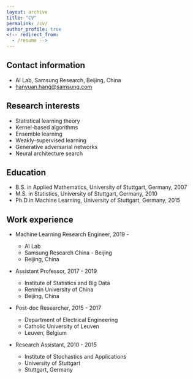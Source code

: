 ```yaml
---
layout: archive
title: "CV"
permalink: /cv/
author_profile: true
<!-- redirect_from:
  - /resume -->
---
```


<!-- {% include base_path %} -->

## Contact information

* AI Lab, Samsung Research, Beijing, China
* hanyuan.hang@samsung.com

## Research interests

* Statistical learning theory
* Kernel-based algorithms
* Ensemble learning 
* Weakly-supervised learning
* Generative adversarial networks
* Neural architecture search


## Education

* B.S. in Applied Mathematics, University of Stuttgart, Germany, 2007
* M.S. in Statistics, University of Stuttgart, Germany, 2010
* Ph.D in Machine Learning, University of Stuttgart, Germany, 2015

## Work experience

* Machine Learning Research Engineer, 2019 -
  * AI Lab
  * Samsung Research China - Beijing
  * Beijing, China

* Assistant Professor, 2017 - 2019
  * Institute of Statistics and Big Data
  * Renmin University of China
  * Beijing, China

* Post-doc Researcher, 2015 - 2017
  * Department of Electrical Engineering
  * Catholic University of Leuven
  * Leuven, Belgium

* Research Assistant, 2010 - 2015
  * Institute of Stochastics and Applications
  * University of Stuttgart
  * Stuttgart, Germany
  

<!-- ## Publications

  <ul>{% for post in site.publications %}
    {% include archive-single-cv.html %}
  {% endfor %}</ul>
  
## Teaching

  <ul>{% for post in site.teaching %}
    {% include archive-single-cv.html %}
  {% endfor %}</ul>
   -->

